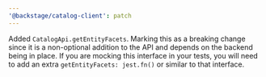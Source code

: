 ```yaml
---
'@backstage/catalog-client': patch
---
```


Added `CatalogApi.getEntityFacets`. Marking this as a breaking change since it
is a non-optional addition to the API and depends on the backend being in place.
If you are mocking this interface in your tests, you will need to add an extra
`getEntityFacets: jest.fn()` or similar to that interface.
